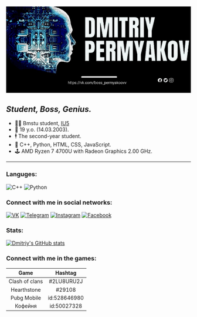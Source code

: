 ![2](гит.jpg)
## *Student, Boss, Genius.*

- 👨‍💻 Bmstu student, [IU5](https://github.com/DimaPermyakov/IU5.)
- 🤵 19 y.o. (14.03.2003).
- 🕴 The second-year student.
- 🔬 С++, Python, HTML, CSS, JavaScript.
- 🕹 AMD Ryzen 7 4700U with Radeon Graphics 2.00 GHz.
---
### Languges:<br>
 ![C++](https://img.shields.io/badge/-C++-090909?style=flat-square&logo=C%2b%2b&logoColor=800080)
![Python](https://img.shields.io/badge/Python-090909?style=flat-square&logo=python&logoColor=DAA520)

### Connect with me in social networks:
[![VK](https://img.shields.io/badge/-VK-090909?style=flat-square&logo=vk&logoColor=1E90FF)](https://vk.com/bosspermyakoovv)
[![Telegram](https://img.shields.io/badge/-Telegram-090909?style=flat-square&logo=Telegram&logoColor=1E90FF)](https://t.me/Permyakoovv)
[![Instagram](https://img.shields.io/badge/-Instagram-090909?style=flat-square&logo=Instagram&logoColor=C13584)](https://www.instagram.com/permyakoovv/)
[![Facebook](https://img.shields.io/badge/-Facebook-090909?style=flat-square&logo=Facebook&logoColor=4682B4)](https://www.facebook.com/profile.php?id=100021715921839)

### Stats:
[![Dmitriy's GitHub stats](https://github-readme-stats.vercel.app/api?username=Dmitriy&hide=contribs,prs&show_icons=true&theme=midnight-purple&count_private=true)](https://github.com/DimaPermyakov)
### Connect with me in the games:
| Game | Hashtag        |
|:---------:|:---------:|
| Clash of clans | #2LU8URU2J|
| Hearthstone    | #29108 | 
| Pubg Mobile    | id:528646980 | 
| Кофейня        | id:50027328 | 
